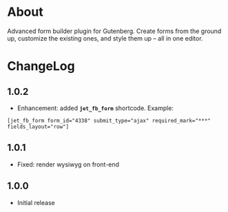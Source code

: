 # About

Advanced form builder plugin for Gutenberg. Create forms from the ground up, customize the existing ones, and style them up – all in one editor.

# ChangeLog

## 1.0.2
* Enhancement: added **`jet_fb_form`** shortcode. Example: 

`[jet_fb_form form_id="4338" submit_type="ajax" required_mark="***" fields_layout="row"]`

## 1.0.1
* Fixed: render wysiwyg on front-end

## 1.0.0
* Initial release
